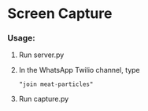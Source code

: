 # Screen Capture
### **Usage**:

1. Run server.py

1. In the WhatsApp Twilio channel, type 

    ```
    "join meat-particles"
    ```

1. Run capture.py